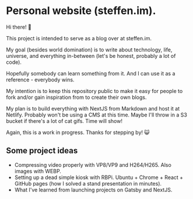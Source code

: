 # Personal website (steffen.im).
Hi there! :wave:

This project is intended to serve as a blog over at steffen.im. 

My goal (besides world domination) is to write about technology, life, universe, and everything in-between (let's be honest, probably a lot of code).

Hopefully somebody can learn something from it. And I can use it as a reference - everybody wins.

My intention is to keep this repository public to make it easy for people to fork and/or gain inspiration from to create their own blogs.

My plan is to build everything with NextJS from Markdown and host it at Netlify. Probably won't be using a CMS at this time. Maybe I'll throw in a S3 bucket if there's a lot of cat gifs. Time will show!

Again, this is a work in progress. Thanks for stepping by! :smiley_cat:


## Some project ideas

- Compressing video properly with VP8/VP9 and H264/H265. Also images with WEBP.
- Setting up a dead simple kiosk with RBPi. Ubuntu + Chrome + React + GitHub pages (how I solved a stand presentation in minutes).
- What I've learned from launching projects on Gatsby and NextJS.


